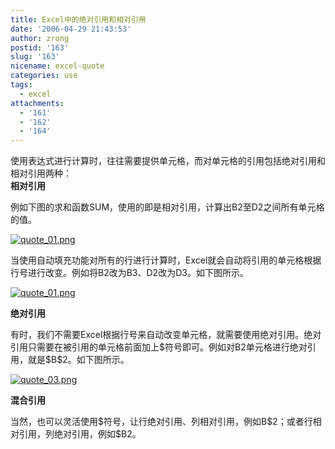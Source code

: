 ```yaml
---
title: Excel中的绝对引用和相对引用
date: '2006-04-29 21:43:53'
author: zrong
postid: '163'
slug: '163'
nicename: excel-quote
categories: use
tags:
  - excel
attachments:
  - '161'
  - '162'
  - '164'
---
```


使用表达式进行计算时，往往需要提供单元格，而对单元格的引用包括绝对引用和相对引用两种：  
**相对引用**

例如下图的求和函数SUM，使用的即是相对引用，计算出B2至D2之间所有单元格的值。  

[![quote\_01.png](/uploads/2006/04/quote_01.png)](/uploads/2006/04/quote_01.png "quote_01.png")  

当使用自动填充功能对所有的行进行计算时，Excel就会自动将引用的单元格根据行号进行改变。例如将B2改为B3、D2改为D3。如下图所示。  

[![quote\_01.png](/uploads/2006/04/quote_02.png)](/uploads/2006/04/quote_01.png "quote_02.png")

**绝对引用**

有时，我们不需要Excel根据行号来自动改变单元格，就需要使用绝对引用。绝对引用只需要在被引用的单元格前面加上\$符号即可。例如对B2单元格进行绝对引用，就是\$B\$2。如下图所示。  

[![quote\_03.png](/uploads/2006/04/quote_03.png)](/uploads/2006/04/quote_03.png "quote_03.png")

**混合引用**

当然，也可以灵活使用\$符号，让行绝对引用、列相对引用，例如B\$2；或者行相对引用，列绝对引用，例如\$B2。

